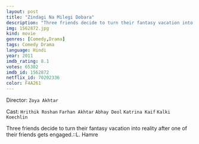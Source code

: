 ```yaml
---
layout: post
title: "Zindagi Na Milegi Dobara"
description: "Three friends decide to turn their fantasy vacation into reality after one of their friends gets engaged.::L. Hamre.."
img: 1562872.jpg
kind: movie
genres: [Comedy,Drama]
tags: Comedy Drama 
language: Hindi
year: 2011
imdb_rating: 8.1
votes: 65302
imdb_id: 1562872
netflix_id: 70202336
color: F4A261
---
```

Director: `Zoya Akhtar`  

Cast: `Hrithik Roshan` `Farhan Akhtar` `Abhay Deol` `Katrina Kaif` `Kalki Koechlin` 

Three friends decide to turn their fantasy vacation into reality after one of their friends gets engaged.::L. Hamre